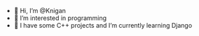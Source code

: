 - 👋 Hi, I’m @Knigan
- 👀 I’m interested in programming
- 🌱 I have some C++ projects and I’m currently learning Django

<!---
Knigan/Knigan is a ✨ special ✨ repository because its `README.md` (this file) appears on your GitHub profile.
You can click the Preview link to take a look at your changes.
--->
